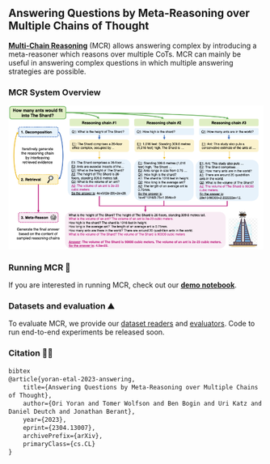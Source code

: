 ## Answering Questions by Meta-Reasoning over Multiple Chains of Thought

[**Multi-Chain Reasoning**](https://arxiv.org/abs/2304.13007) (MCR) allows answering complex by introducing a meta-reasoner which reasons over multiple CoTs. MCR can mainly be useful in answering complex questions in which multiple answering strategies are possible.
### MCR System Overview

![Alt text](images/fig_2.png?raw=true "MCR System Overview")

### Running MCR 🤖
If you are interested in running MCR, check out our [**demo notebook**](https://colab.research.google.com/drive/1JMhy7pPQQzq4T3JR0ksatJPQf5sqCS3K?usp=sharing).

### Datasets and evaluation ⛰️
To evaluate MCR, we provide our [dataset readers](src/dataset_readers) and [evaluators](src/pred_evaluators). Code to run end-to-end experiments be released soon.

### Citation ✍🏽

```
bibtex
@article{yoran-etal-2023-answering,
    title={Answering Questions by Meta-Reasoning over Multiple Chains of Thought}, 
    author={Ori Yoran and Tomer Wolfson and Ben Bogin and Uri Katz and Daniel Deutch and Jonathan Berant},
    year={2023},
    eprint={2304.13007},
    archivePrefix={arXiv},
    primaryClass={cs.CL}
}
```
